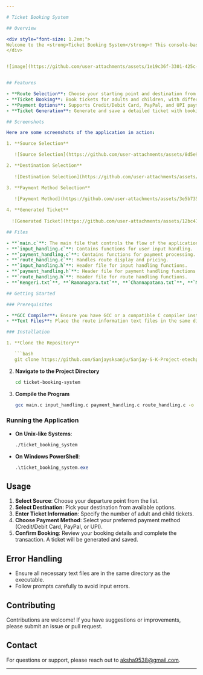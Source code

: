 ```yaml
---

# Ticket Booking System

## Overview

<div style="font-size: 1.2em;">
Welcome to the <strong>Ticket Booking System</strong>! This console-based application is designed to simplify the process of booking tickets for travel. It allows users to select sources and destinations, book tickets, and handle payments with ease.
</div>


![image](https://github.com/user-attachments/assets/1e19c36f-3301-425c-9a39-8b30848a1d64)


## Features

- **Route Selection**: Choose your starting point and destination from a predefined list.
- **Ticket Booking**: Book tickets for adults and children, with different pricing.
- **Payment Options**: Supports Credit/Debit Card, PayPal, and UPI payments.
- **Ticket Generation**: Generate and save a detailed ticket with booking information.

## Screenshots

Here are some screenshots of the application in action:

1. **Source Selection**

   ![Source Selection](https://github.com/user-attachments/assets/8d5e99a0-83c5-40ae-a72a-ea43519bd3ff)

2. **Destination Selection**
   
   ![Destination Selection](https://github.com/user-attachments/assets/d685aca6-f5d2-4af5-924e-794f3da22511)

3. **Payment Method Selection**
   
   ![Payment Method](https://github.com/user-attachments/assets/3e5b7359-b1d9-4c16-ad60-1699267f3f64)

4. **Generated Ticket**
   
  ![Generated Ticket](https://github.com/user-attachments/assets/12bc410c-c79a-4872-94f2-35bc5b68d241)

## Files

- **`main.c`**: The main file that controls the flow of the application.
- **`input_handling.c`**: Contains functions for user input handling.
- **`payment_handling.c`**: Contains functions for payment processing.
- **`route_handling.c`**: Handles route display and pricing.
- **`input_handling.h`**: Header file for input handling functions.
- **`payment_handling.h`**: Header file for payment handling functions.
- **`route_handling.h`**: Header file for route handling functions.
- **`Kengeri.txt`**, **`Ramanagara.txt`**, **`Channapatana.txt`**, **`Maddur.txt`**, **`Mandya.txt`**: Text files with route and pricing information.

## Getting Started

### Prerequisites

- **GCC Compiler**: Ensure you have GCC or a compatible C compiler installed.
- **Text Files**: Place the route information text files in the same directory as the executable.

### Installation

1. **Clone the Repository**

   ```bash
   git clone https://github.com/Sanjaysksanju/Sanjay-S-K-Project-etechprowess.git
   ```

2. **Navigate to the Project Directory**

   ```bash
   cd ticket-booking-system
   ```

3. **Compile the Program**

   ```bash
   gcc main.c input_handling.c payment_handling.c route_handling.c -o ticket_booking_system
   ```

### Running the Application

- **On Unix-like Systems**:

   ```bash
   ./ticket_booking_system
   ```

- **On Windows PowerShell**:

   ```powershell
   .\ticket_booking_system.exe
   ```

## Usage

1. **Select Source**: Choose your departure point from the list.
2. **Select Destination**: Pick your destination from available options.
3. **Enter Ticket Information**: Specify the number of adult and child tickets.
4. **Choose Payment Method**: Select your preferred payment method (Credit/Debit Card, PayPal, or UPI).
5. **Confirm Booking**: Review your booking details and complete the transaction. A ticket will be generated and saved.

## Error Handling

- Ensure all necessary text files are in the same directory as the executable.
- Follow prompts carefully to avoid input errors.

## Contributing

Contributions are welcome! If you have suggestions or improvements, please submit an issue or pull request.

## Contact

For questions or support, please reach out to [aksha9538@gmail.com](mailto:aksha9538@gmail.com).

---
```


